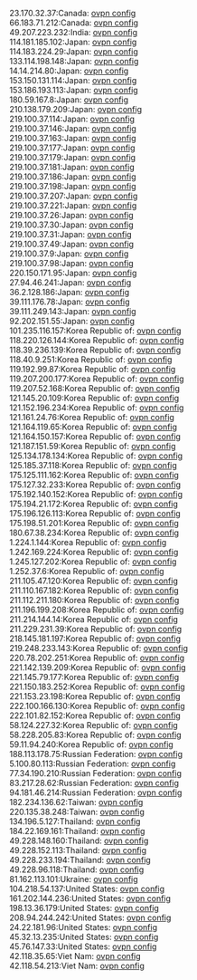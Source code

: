23.170.32.37:Canada: [ovpn config](vpn/23_170_32_37.ovpn)  
66.183.71.212:Canada: [ovpn config](vpn/66_183_71_212.ovpn)  
49.207.223.232:India: [ovpn config](vpn/49_207_223_232.ovpn)  
114.181.185.102:Japan: [ovpn config](vpn/114_181_185_102.ovpn)  
114.183.224.29:Japan: [ovpn config](vpn/114_183_224_29.ovpn)  
133.114.198.148:Japan: [ovpn config](vpn/133_114_198_148.ovpn)  
14.14.214.80:Japan: [ovpn config](vpn/14_14_214_80.ovpn)  
153.150.131.114:Japan: [ovpn config](vpn/153_150_131_114.ovpn)  
153.186.193.113:Japan: [ovpn config](vpn/153_186_193_113.ovpn)  
180.59.167.8:Japan: [ovpn config](vpn/180_59_167_8.ovpn)  
210.138.179.209:Japan: [ovpn config](vpn/210_138_179_209.ovpn)  
219.100.37.114:Japan: [ovpn config](vpn/219_100_37_114.ovpn)  
219.100.37.146:Japan: [ovpn config](vpn/219_100_37_146.ovpn)  
219.100.37.163:Japan: [ovpn config](vpn/219_100_37_163.ovpn)  
219.100.37.177:Japan: [ovpn config](vpn/219_100_37_177.ovpn)  
219.100.37.179:Japan: [ovpn config](vpn/219_100_37_179.ovpn)  
219.100.37.181:Japan: [ovpn config](vpn/219_100_37_181.ovpn)  
219.100.37.186:Japan: [ovpn config](vpn/219_100_37_186.ovpn)  
219.100.37.198:Japan: [ovpn config](vpn/219_100_37_198.ovpn)  
219.100.37.207:Japan: [ovpn config](vpn/219_100_37_207.ovpn)  
219.100.37.221:Japan: [ovpn config](vpn/219_100_37_221.ovpn)  
219.100.37.26:Japan: [ovpn config](vpn/219_100_37_26.ovpn)  
219.100.37.30:Japan: [ovpn config](vpn/219_100_37_30.ovpn)  
219.100.37.31:Japan: [ovpn config](vpn/219_100_37_31.ovpn)  
219.100.37.49:Japan: [ovpn config](vpn/219_100_37_49.ovpn)  
219.100.37.9:Japan: [ovpn config](vpn/219_100_37_9.ovpn)  
219.100.37.98:Japan: [ovpn config](vpn/219_100_37_98.ovpn)  
220.150.171.95:Japan: [ovpn config](vpn/220_150_171_95.ovpn)  
27.94.46.241:Japan: [ovpn config](vpn/27_94_46_241.ovpn)  
36.2.128.186:Japan: [ovpn config](vpn/36_2_128_186.ovpn)  
39.111.176.78:Japan: [ovpn config](vpn/39_111_176_78.ovpn)  
39.111.249.143:Japan: [ovpn config](vpn/39_111_249_143.ovpn)  
92.202.151.55:Japan: [ovpn config](vpn/92_202_151_55.ovpn)  
101.235.116.157:Korea Republic of: [ovpn config](vpn/101_235_116_157.ovpn)  
118.220.126.144:Korea Republic of: [ovpn config](vpn/118_220_126_144.ovpn)  
118.39.236.139:Korea Republic of: [ovpn config](vpn/118_39_236_139.ovpn)  
118.40.9.251:Korea Republic of: [ovpn config](vpn/118_40_9_251.ovpn)  
119.192.99.87:Korea Republic of: [ovpn config](vpn/119_192_99_87.ovpn)  
119.207.200.177:Korea Republic of: [ovpn config](vpn/119_207_200_177.ovpn)  
119.207.52.168:Korea Republic of: [ovpn config](vpn/119_207_52_168.ovpn)  
121.145.20.109:Korea Republic of: [ovpn config](vpn/121_145_20_109.ovpn)  
121.152.196.234:Korea Republic of: [ovpn config](vpn/121_152_196_234.ovpn)  
121.161.24.76:Korea Republic of: [ovpn config](vpn/121_161_24_76.ovpn)  
121.164.119.65:Korea Republic of: [ovpn config](vpn/121_164_119_65.ovpn)  
121.164.150.157:Korea Republic of: [ovpn config](vpn/121_164_150_157.ovpn)  
121.187.151.59:Korea Republic of: [ovpn config](vpn/121_187_151_59.ovpn)  
125.134.178.134:Korea Republic of: [ovpn config](vpn/125_134_178_134.ovpn)  
125.185.37.118:Korea Republic of: [ovpn config](vpn/125_185_37_118.ovpn)  
175.125.111.162:Korea Republic of: [ovpn config](vpn/175_125_111_162.ovpn)  
175.127.32.233:Korea Republic of: [ovpn config](vpn/175_127_32_233.ovpn)  
175.192.140.152:Korea Republic of: [ovpn config](vpn/175_192_140_152.ovpn)  
175.194.21.172:Korea Republic of: [ovpn config](vpn/175_194_21_172.ovpn)  
175.196.126.113:Korea Republic of: [ovpn config](vpn/175_196_126_113.ovpn)  
175.198.51.201:Korea Republic of: [ovpn config](vpn/175_198_51_201.ovpn)  
180.67.38.234:Korea Republic of: [ovpn config](vpn/180_67_38_234.ovpn)  
1.224.1.144:Korea Republic of: [ovpn config](vpn/1_224_1_144.ovpn)  
1.242.169.224:Korea Republic of: [ovpn config](vpn/1_242_169_224.ovpn)  
1.245.127.202:Korea Republic of: [ovpn config](vpn/1_245_127_202.ovpn)  
1.252.37.6:Korea Republic of: [ovpn config](vpn/1_252_37_6.ovpn)  
211.105.47.120:Korea Republic of: [ovpn config](vpn/211_105_47_120.ovpn)  
211.110.167.182:Korea Republic of: [ovpn config](vpn/211_110_167_182.ovpn)  
211.112.211.180:Korea Republic of: [ovpn config](vpn/211_112_211_180.ovpn)  
211.196.199.208:Korea Republic of: [ovpn config](vpn/211_196_199_208.ovpn)  
211.214.144.14:Korea Republic of: [ovpn config](vpn/211_214_144_14.ovpn)  
211.229.231.39:Korea Republic of: [ovpn config](vpn/211_229_231_39.ovpn)  
218.145.181.197:Korea Republic of: [ovpn config](vpn/218_145_181_197.ovpn)  
219.248.233.143:Korea Republic of: [ovpn config](vpn/219_248_233_143.ovpn)  
220.78.202.251:Korea Republic of: [ovpn config](vpn/220_78_202_251.ovpn)  
221.142.139.209:Korea Republic of: [ovpn config](vpn/221_142_139_209.ovpn)  
221.145.79.177:Korea Republic of: [ovpn config](vpn/221_145_79_177.ovpn)  
221.150.183.252:Korea Republic of: [ovpn config](vpn/221_150_183_252.ovpn)  
221.153.23.198:Korea Republic of: [ovpn config](vpn/221_153_23_198.ovpn)  
222.100.166.130:Korea Republic of: [ovpn config](vpn/222_100_166_130.ovpn)  
222.101.82.152:Korea Republic of: [ovpn config](vpn/222_101_82_152.ovpn)  
58.124.227.32:Korea Republic of: [ovpn config](vpn/58_124_227_32.ovpn)  
58.228.205.83:Korea Republic of: [ovpn config](vpn/58_228_205_83.ovpn)  
59.11.94.240:Korea Republic of: [ovpn config](vpn/59_11_94_240.ovpn)  
188.113.178.75:Russian Federation: [ovpn config](vpn/188_113_178_75.ovpn)  
5.100.80.113:Russian Federation: [ovpn config](vpn/5_100_80_113.ovpn)  
77.34.190.210:Russian Federation: [ovpn config](vpn/77_34_190_210.ovpn)  
83.217.28.62:Russian Federation: [ovpn config](vpn/83_217_28_62.ovpn)  
94.181.46.214:Russian Federation: [ovpn config](vpn/94_181_46_214.ovpn)  
182.234.136.62:Taiwan: [ovpn config](vpn/182_234_136_62.ovpn)  
220.135.38.248:Taiwan: [ovpn config](vpn/220_135_38_248.ovpn)  
134.196.5.127:Thailand: [ovpn config](vpn/134_196_5_127.ovpn)  
184.22.169.161:Thailand: [ovpn config](vpn/184_22_169_161.ovpn)  
49.228.148.160:Thailand: [ovpn config](vpn/49_228_148_160.ovpn)  
49.228.152.113:Thailand: [ovpn config](vpn/49_228_152_113.ovpn)  
49.228.233.194:Thailand: [ovpn config](vpn/49_228_233_194.ovpn)  
49.228.96.118:Thailand: [ovpn config](vpn/49_228_96_118.ovpn)  
81.162.113.101:Ukraine: [ovpn config](vpn/81_162_113_101.ovpn)  
104.218.54.137:United States: [ovpn config](vpn/104_218_54_137.ovpn)  
161.202.144.236:United States: [ovpn config](vpn/161_202_144_236.ovpn)  
198.13.36.179:United States: [ovpn config](vpn/198_13_36_179.ovpn)  
208.94.244.242:United States: [ovpn config](vpn/208_94_244_242.ovpn)  
24.22.181.96:United States: [ovpn config](vpn/24_22_181_96.ovpn)  
45.32.13.235:United States: [ovpn config](vpn/45_32_13_235.ovpn)  
45.76.147.33:United States: [ovpn config](vpn/45_76_147_33.ovpn)  
42.118.35.65:Viet Nam: [ovpn config](vpn/42_118_35_65.ovpn)  
42.118.54.213:Viet Nam: [ovpn config](vpn/42_118_54_213.ovpn)  
